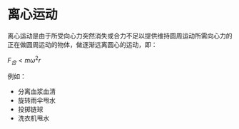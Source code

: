 # 离心运动

离心运动是由于所受向心力突然消失或合力不足以提供维持圆周运动所需向心力的正在做圆周运动的物体，做逐渐远离圆心的运动，即：

$F_合<m\omega^2r$

例如：

- 分离血浆血清
- 旋转雨伞甩水
- 投掷链球
- 洗衣机甩水
